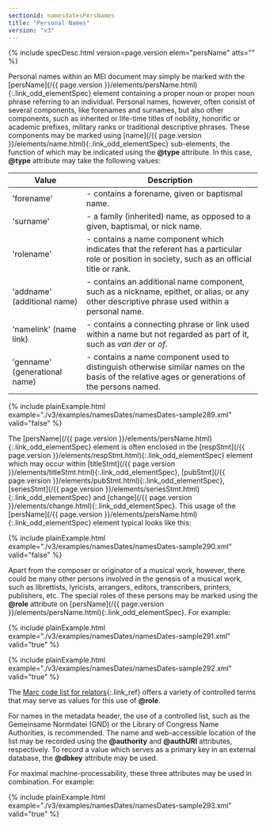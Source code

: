 ```yaml
---
sectionid: namesdatesPersNames
title: "Personal Names"
version: "v3"
---
```






{% include specDesc.html version=page.version elem="persName" atts="" %}




Personal names within an MEI document may simply be marked with the [persName](/{{ page.version }}/elements/persName.html){:.link_odd_elementSpec} element containing a proper noun or proper noun phrase referring to an
individual. Personal names, however, often consist of several components, like forenames
and
surnames, but also other components, such as inherited or life-time titles of nobility,
honorific or academic prefixes, military ranks or traditional descriptive phrases.
These
components may be marked using [name](/{{ page.version }}/elements/name.html){:.link_odd_elementSpec} sub-elements, the function of
which may be indicated using the **@type** attribute. In this case, **@type**
attribute may take the following values:

<table class="table table-striped table-hover">
   <thead>
      <tr>
         <th>Value</th>
         <th>Description</th>
      </tr>
   </thead>
   <tbody>
      <tr>
         <td>'forename'</td>
         <td> - contains a forename, given or baptismal name.</td>
      </tr>
      <tr>
         <td>'surname'</td>
         <td> - a family (inherited) name, as opposed to a given, baptismal, or nick name.</td>
      </tr>
      <tr>
         <td>'rolename'</td>
         <td> - contains a name component which indicates that the referent has a particular role
            or position in society, such as an official title or rank.
         </td>
      </tr>
      <tr>
         <td>'addname' (additional name)</td>
         <td> - contains an additional name component, such as a nickname, epithet, or alias, or
            any other descriptive phrase used within a personal name.
         </td>
      </tr>
      <tr>
         <td>'namelink' (name link)</td>
         <td> - contains a connecting phrase or link used within a name but not regarded as part
            of
            it, such as 
            <em class="mentioned">van der</em> or 
            <em class="mentioned">of</em>.
         </td>
      </tr>
      <tr>
         <td>'genname' (generational name)</td>
         <td> - contains a name component used to distinguish otherwise similar names on the basis
            of the relative ages or generations of the persons named.
         </td>
      </tr>
   </tbody>
</table>
{% include plainExample.html example="./v3/examples/namesDates/namesDates-sample289.xml" valid="false" %}


The [persName](/{{ page.version }}/elements/persName.html){:.link_odd_elementSpec} element is often enclosed in the [respStmt](/{{ page.version }}/elements/respStmt.html){:.link_odd_elementSpec} element which may occur within [titleStmt](/{{ page.version }}/elements/titleStmt.html){:.link_odd_elementSpec}, [pubStmt](/{{ page.version }}/elements/pubStmt.html){:.link_odd_elementSpec}, [seriesStmt](/{{ page.version }}/elements/seriesStmt.html){:.link_odd_elementSpec} and [change](/{{ page.version }}/elements/change.html){:.link_odd_elementSpec}. This usage of the [persName](/{{ page.version }}/elements/persName.html){:.link_odd_elementSpec} element typical looks like
this:

{% include plainExample.html example="./v3/examples/namesDates/namesDates-sample290.xml" valid="false" %}

Apart from the composer or originator of a musical work, however, there could be many
other
persons involved in the genesis of a musical work, such as librettists, lyricists,
arrangers, editors, transcribers, printers, publishers, etc. The special roles of
these
persons may be marked using the **@role** attribute on [persName](/{{ page.version }}/elements/persName.html){:.link_odd_elementSpec}.
For example:

{% include plainExample.html example="./v3/examples/namesDates/namesDates-sample291.xml" valid="true" %}

{% include plainExample.html example="./v3/examples/namesDates/namesDates-sample292.xml" valid="true" %}

The [Marc code list for
relators](http://www.loc.gov/marc/relators/relaterm.html){:.link_ref} offers a variety of controlled terms that may serve as values for this use
of **@role**.

For names in the metadata header, the use of a controlled list, such as the Gemeinsame
Normdatei (GND) or the Library of Congress Name Authorities, is recommended.
 The name and web-accessible location of
the list may be recorded using the **@authority** and **@authURI** attributes,
respectively. To record a value which serves as a primary key in an external database,
the
**@dbkey** attribute may be used.

For maximal machine-processability, these three attributes may be used in combination.
For
example:

{% include plainExample.html example="./v3/examples/namesDates/namesDates-sample293.xml" valid="true" %}


